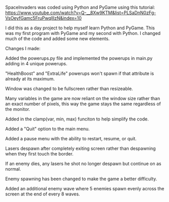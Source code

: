 SpaceInvaders was coded using Python and PyGame using this tutorial: https://www.youtube.com/watch?v=Q-__8Xw9KTM&list=PLSaDnN0zFg-VsOeyfGamc5FruPwqlllzN&index=10

I did this as a day project to help myself learn Python and PyGame. This was my first program with PyGame and my second with Python. I changed much of the code and added some new elements.



Changes I made:

Added the powerups.py file and implemented the powerups in main.py adding in 4 unique powerups.

"HealthBoost" and "ExtraLife" powerups won't spawn if that attribute is already at its maximum.

Window was changed to be fullscreen rather than resizeable.

Many variables in the game are now reliant on the window size rather than an exact number of pixels, this way the game stays the same regardless of the monitor.

Added in the clamp(var, min, max) funciton to help simplify the code.

Added a "Quit" option to the main menu.

Added a pause menu with the ability to restart, resume, or quit.

Lasers despawn after completely exiting screen rather than despawning when they first touch the border.

If an enemy dies, any lasers he shot no longer despawn but continue on as normal.

Enemy spawning has been changed to make the game a better difficulty.

Added an additional enemy wave where 5 enemies spawn evenly across the screen at the end of every 8 waves.
